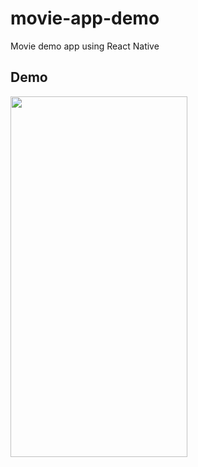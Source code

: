 # movie-app-demo

Movie demo app using React Native

## Demo

<img src="./demo.gif" width="283" height="577"/>
